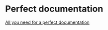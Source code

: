 # Perfect documentation

[All you need for a perfect documentation](https://www.getdigital.de/The-Code-Is-Documentation-Enough-Becher.html)
